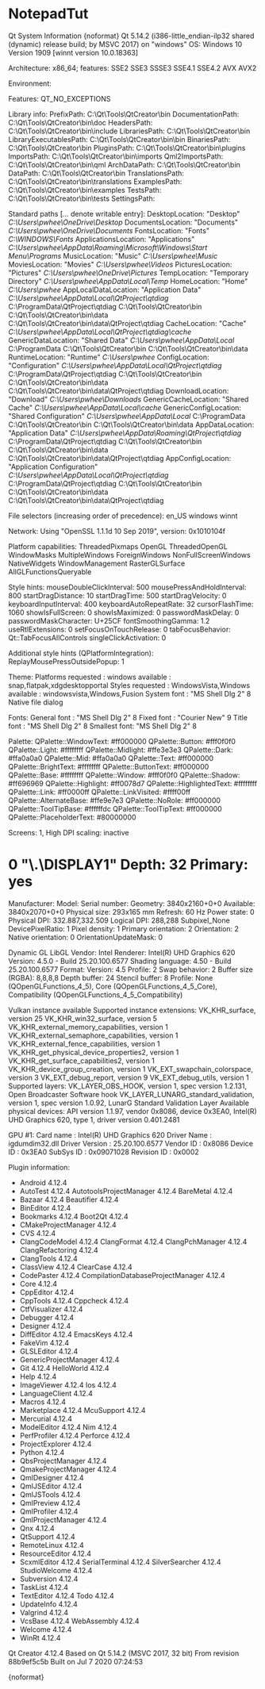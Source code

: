 # NotepadTut

Qt System Information
{noformat}
Qt 5.14.2 (i386-little_endian-ilp32 shared (dynamic) release build; by MSVC 2017) on "windows" 
OS: Windows 10 Version 1909 [winnt version 10.0.18363]

Architecture: x86_64; features: SSE2 SSE3 SSSE3 SSE4.1 SSE4.2 AVX AVX2

Environment:

Features: QT_NO_EXCEPTIONS

Library info:
  PrefixPath: C:\Qt\Tools\QtCreator\bin
  DocumentationPath: C:\Qt\Tools\QtCreator\bin\doc
  HeadersPath: C:\Qt\Tools\QtCreator\bin\include
  LibrariesPath: C:\Qt\Tools\QtCreator\bin
  LibraryExecutablesPath: C:\Qt\Tools\QtCreator\bin\bin
  BinariesPath: C:\Qt\Tools\QtCreator\bin
  PluginsPath: C:\Qt\Tools\QtCreator\bin\plugins
  ImportsPath: C:\Qt\Tools\QtCreator\bin\imports
  Qml2ImportsPath: C:\Qt\Tools\QtCreator\bin\qml
  ArchDataPath: C:\Qt\Tools\QtCreator\bin
  DataPath: C:\Qt\Tools\QtCreator\bin
  TranslationsPath: C:\Qt\Tools\QtCreator\bin\translations
  ExamplesPath: C:\Qt\Tools\QtCreator\bin\examples
  TestsPath: C:\Qt\Tools\QtCreator\bin\tests
  SettingsPath: 

Standard paths [*...* denote writable entry]:
  DesktopLocation: "Desktop" *C:\Users\pwhee\OneDrive\Desktop*
  DocumentsLocation: "Documents" *C:\Users\pwhee\OneDrive\Documents*
  FontsLocation: "Fonts" *C:\WINDOWS\Fonts*
  ApplicationsLocation: "Applications" *C:\Users\pwhee\AppData\Roaming\Microsoft\Windows\Start Menu\Programs*
  MusicLocation: "Music" *C:\Users\pwhee\Music*
  MoviesLocation: "Movies" *C:\Users\pwhee\Videos*
  PicturesLocation: "Pictures" *C:\Users\pwhee\OneDrive\Pictures*
  TempLocation: "Temporary Directory" *C:\Users\pwhee\AppData\Local\Temp*
  HomeLocation: "Home" *C:\Users\pwhee*
  AppLocalDataLocation: "Application Data" *C:\Users\pwhee\AppData\Local\QtProject\qtdiag* C:\ProgramData\QtProject\qtdiag C:\Qt\Tools\QtCreator\bin C:\Qt\Tools\QtCreator\bin\data C:\Qt\Tools\QtCreator\bin\data\QtProject\qtdiag
  CacheLocation: "Cache" *C:\Users\pwhee\AppData\Local\QtProject\qtdiag\cache*
  GenericDataLocation: "Shared Data" *C:\Users\pwhee\AppData\Local* C:\ProgramData C:\Qt\Tools\QtCreator\bin C:\Qt\Tools\QtCreator\bin\data
  RuntimeLocation: "Runtime" *C:\Users\pwhee*
  ConfigLocation: "Configuration" *C:\Users\pwhee\AppData\Local\QtProject\qtdiag* C:\ProgramData\QtProject\qtdiag C:\Qt\Tools\QtCreator\bin C:\Qt\Tools\QtCreator\bin\data C:\Qt\Tools\QtCreator\bin\data\QtProject\qtdiag
  DownloadLocation: "Download" *C:\Users\pwhee\Downloads*
  GenericCacheLocation: "Shared Cache" *C:\Users\pwhee\AppData\Local\cache*
  GenericConfigLocation: "Shared Configuration" *C:\Users\pwhee\AppData\Local* C:\ProgramData C:\Qt\Tools\QtCreator\bin C:\Qt\Tools\QtCreator\bin\data
  AppDataLocation: "Application Data" *C:\Users\pwhee\AppData\Roaming\QtProject\qtdiag* C:\ProgramData\QtProject\qtdiag C:\Qt\Tools\QtCreator\bin C:\Qt\Tools\QtCreator\bin\data C:\Qt\Tools\QtCreator\bin\data\QtProject\qtdiag
  AppConfigLocation: "Application Configuration" *C:\Users\pwhee\AppData\Local\QtProject\qtdiag* C:\ProgramData\QtProject\qtdiag C:\Qt\Tools\QtCreator\bin C:\Qt\Tools\QtCreator\bin\data C:\Qt\Tools\QtCreator\bin\data\QtProject\qtdiag

File selectors (increasing order of precedence):
  en_US windows winnt

Network:
  Using "OpenSSL 1.1.1d  10 Sep 2019", version: 0x1010104f

Platform capabilities: ThreadedPixmaps OpenGL ThreadedOpenGL WindowMasks MultipleWindows ForeignWindows NonFullScreenWindows NativeWidgets WindowManagement RasterGLSurface AllGLFunctionsQueryable

Style hints:
  mouseDoubleClickInterval: 500
  mousePressAndHoldInterval: 800
  startDragDistance: 10
  startDragTime: 500
  startDragVelocity: 0
  keyboardInputInterval: 400
  keyboardAutoRepeatRate: 32
  cursorFlashTime: 1060
  showIsFullScreen: 0
  showIsMaximized: 0
  passwordMaskDelay: 0
  passwordMaskCharacter: U+25CF
  fontSmoothingGamma: 1.2
  useRtlExtensions: 0
  setFocusOnTouchRelease: 0
  tabFocusBehavior: Qt::TabFocusAllControls 
  singleClickActivation: 0

Additional style hints (QPlatformIntegration):
  ReplayMousePressOutsidePopup: 1

Theme:
  Platforms requested : windows
            available : snap,flatpak,xdgdesktopportal
  Styles requested    : WindowsVista,Windows
         available    : windowsvista,Windows,Fusion
  System font         : "MS Shell Dlg 2" 8
  Native file dialog

Fonts:
  General font : "MS Shell Dlg 2" 8
  Fixed font   : "Courier New" 9
  Title font   : "MS Shell Dlg 2" 8
  Smallest font: "MS Shell Dlg 2" 8

Palette:
  QPalette::WindowText: #ff000000
  QPalette::Button: #fff0f0f0
  QPalette::Light: #ffffffff
  QPalette::Midlight: #ffe3e3e3
  QPalette::Dark: #ffa0a0a0
  QPalette::Mid: #ffa0a0a0
  QPalette::Text: #ff000000
  QPalette::BrightText: #ffffffff
  QPalette::ButtonText: #ff000000
  QPalette::Base: #ffffffff
  QPalette::Window: #fff0f0f0
  QPalette::Shadow: #ff696969
  QPalette::Highlight: #ff0078d7
  QPalette::HighlightedText: #ffffffff
  QPalette::Link: #ff0000ff
  QPalette::LinkVisited: #ffff00ff
  QPalette::AlternateBase: #ffe9e7e3
  QPalette::NoRole: #ff000000
  QPalette::ToolTipBase: #ffffffdc
  QPalette::ToolTipText: #ff000000
  QPalette::PlaceholderText: #80000000

Screens: 1, High DPI scaling: inactive
# 0 "\\.\DISPLAY1" Depth: 32 Primary: yes
  Manufacturer: 
  Model: 
  Serial number: 
  Geometry: 3840x2160+0+0 Available: 3840x2070+0+0
  Physical size: 293x165 mm  Refresh: 60 Hz Power state: 0
  Physical DPI: 332.887,332.509 Logical DPI: 288,288 Subpixel_None
  DevicePixelRatio: 1 Pixel density: 1
  Primary orientation: 2 Orientation: 2 Native orientation: 0 OrientationUpdateMask: 0

Dynamic GL LibGL Vendor: Intel
Renderer: Intel(R) UHD Graphics 620
Version: 4.5.0 - Build 25.20.100.6577
Shading language: 4.50 - Build 25.20.100.6577
Format: Version: 4.5 Profile: 2 Swap behavior: 2 Buffer size (RGBA): 8,8,8,8 Depth buffer: 24 Stencil buffer: 8
Profile: None (QOpenGLFunctions_4_5), Core (QOpenGLFunctions_4_5_Core), Compatibility (QOpenGLFunctions_4_5_Compatibility)


Vulkan instance available
Supported instance extensions:
  VK_KHR_surface, version 25
  VK_KHR_win32_surface, version 5
  VK_KHR_external_memory_capabilities, version 1
  VK_KHR_external_semaphore_capabilities, version 1
  VK_KHR_external_fence_capabilities, version 1
  VK_KHR_get_physical_device_properties2, version 1
  VK_KHR_get_surface_capabilities2, version 1
  VK_KHR_device_group_creation, version 1
  VK_EXT_swapchain_colorspace, version 3
  VK_EXT_debug_report, version 9
  VK_EXT_debug_utils, version 1
Supported layers:
  VK_LAYER_OBS_HOOK, version 1, spec version 1.2.131, Open Broadcaster Software hook
  VK_LAYER_LUNARG_standard_validation, version 1, spec version 1.0.92, LunarG Standard Validation Layer
Available physical devices:
  API version 1.1.97, vendor 0x8086, device 0x3EA0, Intel(R) UHD Graphics 620, type 1, driver version 0.401.2481


GPU #1:
         Card name         : Intel(R) UHD Graphics 620
       Driver Name         : igdumdim32.dll
    Driver Version         : 25.20.100.6577
         Vendor ID         : 0x8086
         Device ID         : 0x3EA0
         SubSys ID         : 0x09071028
       Revision ID         : 0x0002

Plugin information:

+ Android                           4.12.4
+ AutoTest                          4.12.4
  AutotoolsProjectManager           4.12.4
  BareMetal                         4.12.4
+ Bazaar                            4.12.4
  Beautifier                        4.12.4
+ BinEditor                         4.12.4
+ Bookmarks                         4.12.4
  Boot2Qt                           4.12.4
+ CMakeProjectManager               4.12.4
+ CVS                               4.12.4
+ ClangCodeModel                    4.12.4
  ClangFormat                       4.12.4
  ClangPchManager                   4.12.4
  ClangRefactoring                  4.12.4
+ ClangTools                        4.12.4
+ ClassView                         4.12.4
  ClearCase                         4.12.4
+ CodePaster                        4.12.4
  CompilationDatabaseProjectManager 4.12.4
+ Core                              4.12.4
+ CppEditor                         4.12.4
+ CppTools                          4.12.4
  Cppcheck                          4.12.4
+ CtfVisualizer                     4.12.4
+ Debugger                          4.12.4
+ Designer                          4.12.4
+ DiffEditor                        4.12.4
  EmacsKeys                         4.12.4
+ FakeVim                           4.12.4
+ GLSLEditor                        4.12.4
+ GenericProjectManager             4.12.4
+ Git                               4.12.4
  HelloWorld                        4.12.4
+ Help                              4.12.4
+ ImageViewer                       4.12.4
  Ios                               4.12.4
+ LanguageClient                    4.12.4
+ Macros                            4.12.4
+ Marketplace                       4.12.4
  McuSupport                        4.12.4
+ Mercurial                         4.12.4
+ ModelEditor                       4.12.4
  Nim                               4.12.4
+ PerfProfiler                      4.12.4
  Perforce                          4.12.4
+ ProjectExplorer                   4.12.4
+ Python                            4.12.4
+ QbsProjectManager                 4.12.4
+ QmakeProjectManager               4.12.4
+ QmlDesigner                       4.12.4
+ QmlJSEditor                       4.12.4
+ QmlJSTools                        4.12.4
+ QmlPreview                        4.12.4
+ QmlProfiler                       4.12.4
+ QmlProjectManager                 4.12.4
+ Qnx                               4.12.4
+ QtSupport                         4.12.4
+ RemoteLinux                       4.12.4
+ ResourceEditor                    4.12.4
+ ScxmlEditor                       4.12.4
  SerialTerminal                    4.12.4
  SilverSearcher                    4.12.4
  StudioWelcome                     4.12.4
+ Subversion                        4.12.4
+ TaskList                          4.12.4
+ TextEditor                        4.12.4
  Todo                              4.12.4
+ UpdateInfo                        4.12.4
+ Valgrind                          4.12.4
+ VcsBase                           4.12.4
  WebAssembly                       4.12.4
+ Welcome                           4.12.4
+ WinRt                             4.12.4

Qt Creator 4.12.4
Based on Qt 5.14.2 (MSVC 2017, 32 bit)
From revision 88b9ef5c5b
Built on Jul  7 2020 07:24:53

{noformat}
